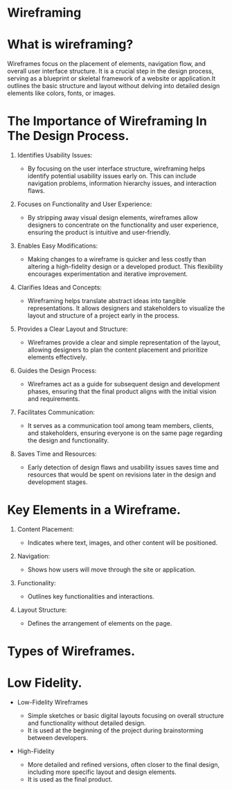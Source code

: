 # Wireframing
# 

# What is wireframing?

Wireframes focus on the placement of elements, navigation flow, and overall user interface structure. It  is a crucial step in the design process, serving as a blueprint or skeletal framework of a website or application.It outlines the basic structure and layout without delving into detailed design elements like colors, fonts, or images.


# The Importance of Wireframing In The Design Process.

1. Identifies Usability Issues:
   - By focusing on the user interface structure, wireframing helps identify potential usability issues early on. This can include navigation problems, information hierarchy issues, and interaction flaws.
  
2. Focuses on Functionality and User Experience:
   - By stripping away visual design elements, wireframes allow designers to concentrate on the functionality and user experience, ensuring the product is intuitive and user-friendly.

3. Enables Easy Modifications:
   - Making changes to a wireframe is quicker and less costly than altering a high-fidelity design or a developed product. This flexibility encourages experimentation and iterative improvement.
  
4. Clarifies Ideas and Concepts:
   - Wireframing helps translate abstract ideas into tangible representations. It allows designers and stakeholders to visualize the layout and structure of a project early in the process.

5. Provides a Clear Layout and Structure:
   - Wireframes provide a clear and simple representation of the layout, allowing designers to plan the content placement and prioritize elements effectively.
  
6. Guides the Design Process:
   - Wireframes act as a guide for subsequent design and development phases, ensuring that the final product aligns with the initial vision and requirements.

7. Facilitates Communication:
   - It serves as a communication tool among team members, clients, and stakeholders, ensuring everyone is on the same page regarding the design and functionality.
  
8. Saves Time and Resources:
   - Early detection of design flaws and usability issues saves time and resources that would be spent on revisions later in the design and development stages.
  


# Key Elements in a Wireframe.

1. Content Placement:
   -  Indicates where text, images, and other content will be positioned.
  
2. Navigation:
   - Shows how users will move through the site or application.

3. Functionality:
   - Outlines key functionalities and interactions.
  
4. Layout Structure:
   - Defines the arrangement of elements on the page.


# Types of Wireframes.
#

# Low Fidelity.

- Low-Fidelity Wireframes
   - Simple sketches or basic digital layouts focusing on overall structure and functionality without detailed design.
   - It is used at the beginning of the project during brainstorming between developers.
  
- High-Fidelity
   - More detailed and refined versions, often closer to the final design, including more specific layout and design elements.
   - It is used as the final product.
